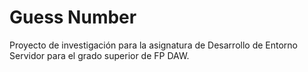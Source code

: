 # Guess Number
Proyecto de investigación para la asignatura de Desarrollo de Entorno Servidor para el grado superior de FP DAW.
